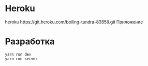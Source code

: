 # Heroku
heroku	https://git.heroku.com/boiling-tundra-83858.git
[Приложение](http://boiling-tundra-83858.herokuapp.com/#/)

# Разработка
```
yarn run dev
yarn run server
```
